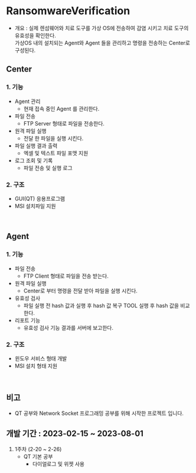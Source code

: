 # RansomwareVerification
- 개요 : 실제 렌섬웨어와 치료 도구를 가상 OS에 전송하여 감염 시키고 치료 도구의 유효성을 확인한다.
</br> 가상OS 내의 설치되는 Agent와  Agent 들을 관리하고 명령을 전송하는 Center로 구성된다.


## Center

### 1. 기능 
- Agent 관리
  - 현재 접속 중인 Agent 를 관리한다. 
- 파일 전송 
  - FTP Server 형태로 파일을 전송한다.
- 원격 파일 실행 
  - 전달 한 파일을 실행 시킨다.
- 파일 실행 결과 출력
  - 엑셀 및 텍스트 파일 포맷 지원 
- 로그 조회 및 기록  
  - 파일 전송 및 실행 로그

### 2. 구조
- GUI(QT) 응용프로그램 
- MSI 설치파일 지원 

</br>

## Agent 

### 1. 기능
- 파일 전송
  - FTP Client 형태로 파일을 전송 받는다.
- 원격 파일 실행
  - Center로 부터 명령을 전달 받아 파일을 실행 시킨다.
- 유효성 검사
  - 파일 실행 전 hash 값과 실행 후 hash 값  복구 TOOL 실행 후 hash 값을 비교한다.
- 리포트 기능 
  - 유효성 검사 기능 결과를 서버에 보고한다. 
### 2. 구조 
- 윈도우 서비스 형태 개발
- MSI 설치 형태 지원

</br>

## 비고 
- QT 공부와 Network Socket 프로그래밍 공부를 위해 시작한 프로젝트 입니다. 


## 개발 기간 : 2023-02-15 ~ 2023-08-01
1. 1주차 (2-20 ~ 2-26)  
   - QT 기본 공부
     - 다이얼로그 및 위젯 사용 



